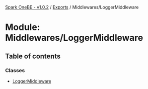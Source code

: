 [Spark OneBE - v1.0.2](../README.md) / [Exports](../modules.md) / Middlewares/LoggerMiddleware

# Module: Middlewares/LoggerMiddleware

## Table of contents

### Classes

- [LoggerMiddleware](../classes/Middlewares_LoggerMiddleware.LoggerMiddleware.md)
